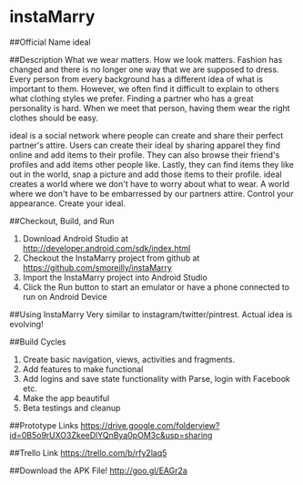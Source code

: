 # instaMarry

##Official Name
ideal

##Description
What we wear matters. How we look matters. Fashion has changed and there is no longer one way that we are supposed to dress. Every person from every background has a different idea of what is important to them. However, we often find it difficult to explain to others what clothing styles we prefer. Finding a partner who has a great personality is hard. When we meet that person, having them wear the right clothes should be easy. 

ideal is a social network where people can create and share their perfect partner's attire. Users can create their ideal by sharing apparel they find online and add items to their profile. They can also browse their friend's profiles and add items other people like. Lastly, they can find items they like out in the world, snap a picture and add those items to their profile. ideal creates a world where we don't have to worry about what to wear. A world where we don't have to be embarressed by our partners attire. Control your appearance. Create your ideal.

##Checkout, Build, and Run
1.	Download Android Studio at http://developer.android.com/sdk/index.html
2.	Checkout the InstaMarry project from github at https://github.com/smoreilly/instaMarry
3.	Import the InstaMarry project into Android Studio
4.	Click the Run button to start an emulator or have a phone connected to run on Android Device

##Using InstaMarry
Very similar to instagram/twitter/pintrest. Actual idea is evolving!

##Build Cycles
1. Create basic navigation, views, activities and fragments.
2. Add features to make functional
3. Add logins and save state functionality with Parse, login with Facebook etc.
4. Make the app beautiful 
5. Beta testings and cleanup

##Prototype Links
https://drive.google.com/folderview?id=0B5o9rUXO3ZkeeDlYQnBya0pOM3c&usp=sharing

##Trello Link
https://trello.com/b/rfy2laq5

##Download the APK File!
http://goo.gl/EAGr2a
